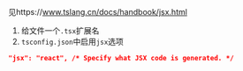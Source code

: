 见https://www.tslang.cn/docs/handbook/jsx.html
1.  给文件一个`.tsx`扩展名
2.  `tsconfig.json`中启用`jsx`选项
```json
"jsx": "react", /* Specify what JSX code is generated. */
```